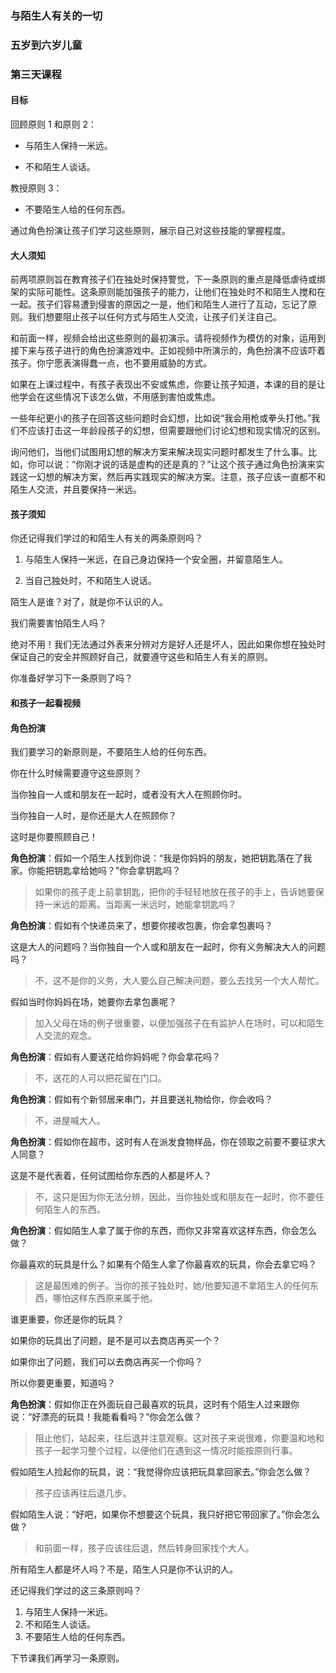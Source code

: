 ### 与陌生人有关的一切

### 五岁到六岁儿童

### 第三天课程

#### 目标

回顾原则 1 和原则 2：

* 与陌生人保持一米远。

* 不和陌生人谈话。

教授原则 3：

* 不要陌生人给的任何东西。

通过角色扮演让孩子们学习这些原则，展示自己对这些技能的掌握程度。

#### 大人须知

前两项原则旨在教育孩子们在独处时保持警觉，下一条原则的重点是降低虐待或绑架的实际可能性。这条原则能加强孩子的能力，让他们在独处时不和陌生人搅和在一起。孩子们容易遭到侵害的原因之一是，他们和陌生人进行了互动，忘记了原则。我们想要阻止孩子以任何方式与陌生人交流，让孩子们关注自己。

和前面一样，视频会给出这些原则的最初演示。请将视频作为模仿的对象，运用到接下来与孩子进行的角色扮演游戏中。正如视频中所演示的，角色扮演不应该吓着孩子。你宁愿表演得蠢一点，也不要用威胁的方式。

如果在上课过程中，有孩子表现出不安或焦虑，你要让孩子知道，本课的目的是让他学会在这些情况下该怎么做，不用感到害怕或焦虑。

一些年纪更小的孩子在回答这些问题时会幻想，比如说“我会用枪或拳头打他。”我们不应该打击这一年龄段孩子的幻想，但需要跟他们讨论幻想和现实情况的区别。

询问他们，当他们试图用幻想的解决方案来解决现实问题时都发生了什么事。比如，你可以说：“你刚才说的话是虚构的还是真的？”让这个孩子通过角色扮演来实践这一幻想的解决方案，然后再实践现实的解决方案。注意，孩子应该一直都不和陌生人交流，并且要保持一米远。

#### 孩子须知

你还记得我们学过的和陌生人有关的两条原则吗？

1. 与陌生人保持一米远，在自己身边保持一个安全圈，并留意陌生人。

2. 当自己独处时，不和陌生人说话。

陌生人是谁？对了，就是你不认识的人。

我们需要害怕陌生人吗？

绝对不用！我们无法通过外表来分辨对方是好人还是坏人，因此如果你想在独处时保证自己的安全并照顾好自己，就要遵守这些和陌生人有关的原则。

你准备好学习下一条原则了吗？

#### 和孩子一起看视频

#### 角色扮演

我们要学习的新原则是，不要陌生人给的任何东西。

你在什么时候需要遵守这些原则？

当你独自一人或和朋友在一起时，或者没有大人在照顾你时。

当你独自一人时，是你还是大人在照顾你？

这时是你要照顾自己！

**角色扮演**：假如一个陌生人找到你说：“我是你妈妈的朋友，她把钥匙落在了我家。你能把钥匙拿给她吗？”你会拿钥匙吗？

> 如果你的孩子走上前拿钥匙，把你的手轻轻地放在孩子的手上，告诉她要保持一米远的距离。当距离一米远时，她能拿钥匙吗？

**角色扮演**：假如有个快递员来了，想要你接收包裹，你会拿包裹吗？

这是大人的问题吗？当你独自一个人或和朋友在一起时，你有义务解决大人的问题吗？

> 不，这不是你的义务，大人要么自己解决问题，要么去找另一个大人帮忙。

假如当时你妈妈在场，她要你去拿包裹呢？

> 加入父母在场的例子很重要，以便加强孩子在有监护人在场时，可以和陌生人交流的观念。

**角色扮演**：假如有人要送花给你妈妈呢？你会拿花吗？

> 不，送花的人可以把花留在门口。

**角色扮演**：假如有个新邻居来串门，并且要送礼物给你，你会收吗？

> 不，进屋喊大人。

**角色扮演**：假如你在超市，这时有人在派发食物样品，你在领取之前要不要征求大人同意？

这是不是代表着，任何试图给你东西的人都是坏人？

> 不，这只是因为你无法分辨，因此，当你独处或和朋友在一起时，你不要任何陌生人的东西。

**角色扮演**：假如陌生人拿了属于你的东西，而你又非常喜欢这样东西，你会怎么做？

你最喜欢的玩具是什么？如果有个陌生人拿了你最喜欢的玩具，你会去拿它吗？

> 这是最困难的例子。当你的孩子独处时，她/他要知道不拿陌生人的任何东西，哪怕这样东西原来属于他。

谁更重要，你还是你的玩具？

如果你的玩具出了问题，是不是可以去商店再买一个？

如果你出了问题，我们可以去商店再买一个你吗？

所以你要更重要，知道吗？

**角色扮演**：假如你正在外面玩自己最喜欢的玩具，这时有个陌生人过来跟你说：“好漂亮的玩具！我能看看吗？”你会怎么做？

> 阻止他们，站起来，往后退并注意观察。这对孩子来说很难，你要温和地和孩子一起学习整个过程，以便他们在遇到这一情况时能按原则行事。

假如陌生人捡起你的玩具，说：“我觉得你应该把玩具拿回家去。”你会怎么做？

> 孩子应该再往后退几步。

假如陌生人说：“好吧，如果你不想要这个玩具，我只好把它带回家了。”你会怎么做？

> 和前面一样，孩子应该往后退，然后转身回家找个大人。

所有陌生人都是坏人吗？不是，陌生人只是你不认识的人。

还记得我们学过的这三条原则吗？

1. 与陌生人保持一米远。
2. 不和陌生人谈话。
3. 不要陌生人给的任何东西。

下节课我们再学习一条原则。
